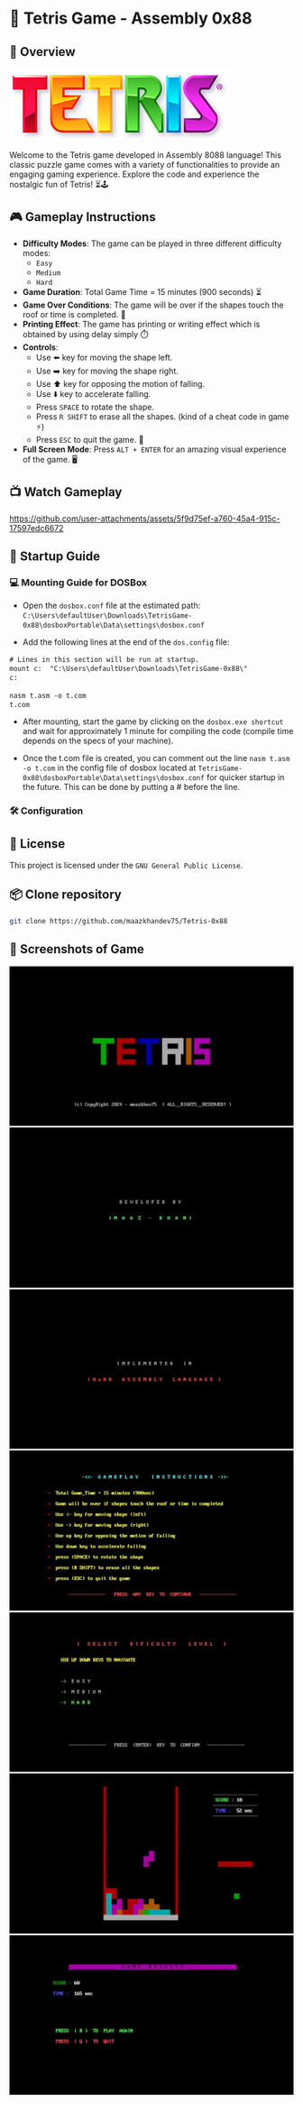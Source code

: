 # 🧩 Tetris Game - Assembly 0x88 


## 🌟 Overview

![](pics/design.png)

Welcome to the Tetris game developed in Assembly 8088 language! This classic puzzle game comes with a variety of functionalities to provide an engaging gaming experience. Explore the code and experience the nostalgic fun of Tetris! ⏳🕹️

## 🎮 Gameplay Instructions

- **Difficulty Modes**: The game can be played in three different difficulty modes:
	- `Easy`
	- `Medium`
	- `Hard`
- **Game Duration**: Total Game Time = 15 minutes (900 seconds) ⏳
- **Game Over Conditions**: The game will be over if the shapes touch the roof or time is completed. 🚫
- **Printing Effect**: The game has printing or writing effect which is obtained by using delay simply ⏱️
- **Controls**:
	- Use ⬅️ key for moving the shape left.
	- Use ➡️ key for moving the shape right.
	- Use ⬆️ key for opposing the motion of falling.
	- Use ⬇️ key to accelerate falling.
	- Press `SPACE` to rotate the shape.
	- Press `R SHIFT` to erase all the shapes. (kind of a cheat code in game ⚡)
	- Press `ESC` to quit the game. 🚪
- **Full Screen Mode**: Press `ALT + ENTER` for an amazing visual experience of the game. 🖥️

## 📺 Watch Gameplay

https://github.com/user-attachments/assets/5f9d75ef-a760-45a4-915c-17597edc6672



## 🚀 Startup Guide

### 💻 Mounting Guide for DOSBox
- Open the `dosbox.conf` file at the estimated path: `C:\Users\defaultUser\Downloads\TetrisGame-0x88\dosboxPortable\Data\settings\dosbox.conf`
  
- Add the following lines at the end of the `dos.config` file:
```
# Lines in this section will be run at startup.
mount c:  "C:\Users\defaultUser\Downloads\TetrisGame-0x88\"
c:

nasm t.asm -o t.com
t.com
```

- After mounting, start the game by clicking on the `dosbox.exe shortcut` and wait for approximately 1 minute for compiling the code (compile time depends on the specs of your machine).
  
- Once the t.com file is created, you can comment out the line `nasm t.asm -o t.com` in the config file of dosbox located at `TetrisGame-0x88\dosboxPortable\Data\settings\dosbox.conf` for quicker startup in the future. This can be done by putting a # before the line.
	
### 🛠️ Configuration


## 📜 License

This project is licensed under the `GNU General Public License`.

## 📦 Clone repository

```bash
git clone https://github.com/maazkhandev75/Tetris-0x88
```

      
## 📸 Screenshots of Game

![](pics/1.png)
![](pics/2.png)
![](pics/3.png)
![](pics/4.png)
![](pics/5.png)
![](pics/6.png)
![](pics/7.png)
























